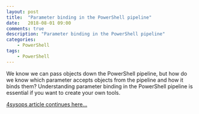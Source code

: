 ```yaml
---
layout: post
title:  "Parameter binding in the PowerShell pipeline"
date:   2018-08-01 09:00
comments: true
description: "Parameter binding in the PowerShell pipeline"
categories:
    - PowerShell
tags:
    - PowerShell
---
```


We know we can pass objects down the PowerShell pipeline, but how do we know which parameter accepts objects from the pipeline and how it binds them? Understanding parameter binding in the PowerShell pipeline is essential if you want to create your own tools.

[4sysops article continues here...](https://4sysops.com/archives/parameter-binding-in-the-powershell-pipeline/)
